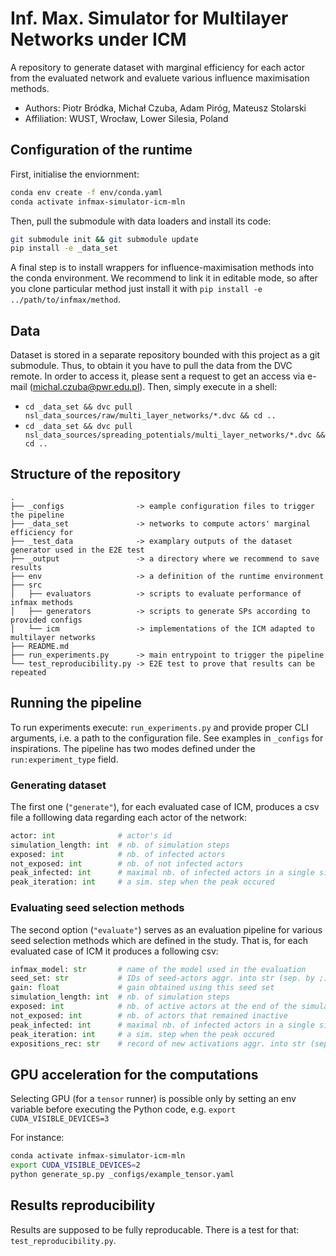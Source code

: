 # Inf. Max. Simulator for Multilayer Networks under ICM 

A repository to generate dataset with marginal efficiency for each actor from the evaluated network
and evaluete various influence maximisation methods.

* Authors: Piotr Bródka, Michał Czuba, Adam Piróg, Mateusz Stolarski
* Affiliation: WUST, Wrocław, Lower Silesia, Poland

## Configuration of the runtime

First, initialise the enviornment:

```bash
conda env create -f env/conda.yaml
conda activate infmax-simulator-icm-mln
```

Then, pull the submodule with data loaders and install its code:

```bash
git submodule init && git submodule update
pip install -e _data_set
```

A final step is to install wrappers for influence-maximisation methods into the conda environment.
We recommend to link it in editable mode, so after you clone particular method just install it with
`pip install -e ../path/to/infmax/method`.

## Data

Dataset is stored in a separate repository bounded with this project as a git submodule. Thus, to
obtain it you have to pull the data from the DVC remote. In order to access it, please sent a
request to get  an access via  e-mail (michal.czuba@pwr.edu.pl). Then, simply execute in a shell:
* `cd _data_set && dvc pull nsl_data_sources/raw/multi_layer_networks/*.dvc && cd ..`
* `cd _data_set && dvc pull nsl_data_sources/spreading_potentials/multi_layer_networks/*.dvc && cd ..`

## Structure of the repository
```
.
├── _configs                -> eample configuration files to trigger the pipeline
├── _data_set               -> networks to compute actors' marginal efficiency for
├── _test_data              -> examplary outputs of the dataset generator used in the E2E test
├── _output                 -> a directory where we recommend to save results
├── env                     -> a definition of the runtime environment             
├── src
│   ├── evaluators          -> scripts to evaluate performance of infmax methods
│   ├── generators          -> scripts to generate SPs according to provided configs
│   └── icm                 -> implementations of the ICM adapted to multilayer networks
├── README.md          
├── run_experiments.py      -> main entrypoint to trigger the pipeline
└── test_reproducibility.py -> E2E test to prove that results can be repeated
```

## Running the pipeline

To run experiments execute: `run_experiments.py` and provide proper CLI arguments, i.e. a path to 
the configuration file. See examples in `_configs` for inspirations. The pipeline has two modes
defined under the `run:experiment_type` field.


### Generating dataset

The first one (`"generate"`), for each evaluated case of ICM, produces a csv file a folllowing data
regarding each actor of the network:

```python
actor: int              # actor's id
simulation_length: int  # nb. of simulation steps
exposed: int            # nb. of infected actors
not_exposed: int        # nb. of not infected actors
peak_infected: int      # maximal nb. of infected actors in a single sim. step
peak_iteration: int     # a sim. step when the peak occured
```

### Evaluating seed selection methods

The second option (`"evaluate"`) serves as an evaluation pipeline for various seed selection methods 
which are defined in the study. That is, for each evaluated case of ICM it produces a following csv:

```python
infmax_model: str       # name of the model used in the evaluation
seed_set: str           # IDs of seed-actors aggr. into str (sep. by ;)
gain: float             # gain obtained using this seed set
simulation_length: int  # nb. of simulation steps
exposed: int            # nb. of active actors at the end of the simulation
not_exposed: int        # nb. of actors that remained inactive
peak_infected: int      # maximal nb. of infected actors in a single sim. step
peak_iteration: int     # a sim. step when the peak occured
expositions_rec: str    # record of new activations aggr. into str (sep. by ;)
```

## GPU acceleration for the computations

Selecting GPU (for a `tensor` runner) is possible only by setting an env variable before executing 
the Python code, e.g. `export CUDA_VISIBLE_DEVICES=3`

For instance:

```bash
conda activate infmax-simulator-icm-mln
export CUDA_VISIBLE_DEVICES=2
python generate_sp.py _configs/example_tensor.yaml
```

## Results reproducibility

Results are supposed to be fully reproducable. There is a test for that: `test_reproducibility.py`.
